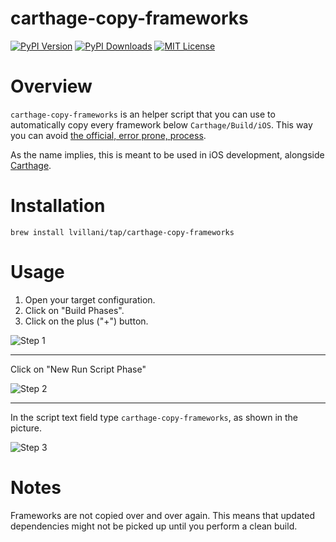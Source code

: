 carthage-copy-frameworks
========================

[![PyPI Version](https://img.shields.io/pypi/v/carthage-copy-frameworks.svg)](https://pypi.python.org/pypi/carthage-copy-frameworks)
[![PyPI Downloads](https://img.shields.io/pypi/dm/carthage-copy-frameworks.svg)](https://pypi.python.org/pypi/carthage-copy-frameworks)
[![MIT License](https://img.shields.io/badge/license-mit-blue.svg)](http://choosealicense.com/licenses/mit/)


# Overview

`carthage-copy-frameworks` is an helper script that you can use to automatically copy every
framework below `Carthage/Build/iOS`. This way you can avoid [the official, error prone,
process](https://github.com/Carthage/Carthage#if-youre-building-for-ios).

As the name implies, this is meant to be used in iOS development, alongside
[Carthage](https://github.com/Carthage/Carthage).


# Installation

    brew install lvillani/tap/carthage-copy-frameworks


# Usage

1. Open your target configuration.
2. Click on "Build Phases".
3. Click on the plus ("+") button.

![Step 1](images/step1.png)

-----

Click on "New Run Script Phase"

![Step 2](images/step2.png)

-----

In the script text field type `carthage-copy-frameworks`, as shown in the picture.

![Step 3](images/step3.png)


# Notes

Frameworks are not copied over and over again. This means that updated dependencies might not be
picked up until you perform a clean build.
